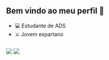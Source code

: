 
## Bem vindo ao meu perfil 👋



- 💻 Estudante de ADS
- ⚔  Jovem espartano

</div>

  ##
 
<div> 
<a href="https://www.instagram.com/jonathanbritto_/" target="_blank"><img src="https://img.shields.io/badge/-Instagram-%23E4405F?style=for-the-badge&logo=instagram&logoColor=white" target="_blank"></a>
<a href="https://discord.com/channels/@me" target="_blank"><img src="https://img.shields.io/badge/Discord-7289DA?style=for-the-badge&logo=discord&logoColor=white" target="_blank"></a> 
